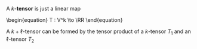 A $k$-**tensor** is just a linear map

\begin{equation}
T :  V^k \to \RR
\end{equation}

A $k+\ell$-tensor can be formed by the tensor product of a $k$-tensor $T_1$ and an $\ell$-tensor $T_2$